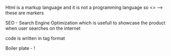 Html is a markup language and it is not a programming language so <> --> these are markers

SEO - Search Engine Optimization which is usefull to showcase the product when user searches on the internet

code is written in tag format

Boiler plate - !
